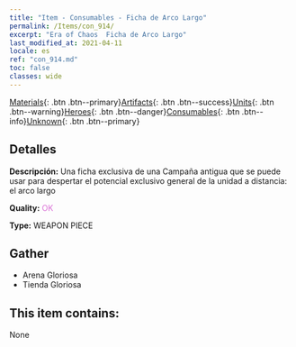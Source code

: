 ```yaml
---
title: "Item - Consumables - Ficha de Arco Largo"
permalink: /Items/con_914/
excerpt: "Era of Chaos  Ficha de Arco Largo"
last_modified_at: 2021-04-11
locale: es
ref: "con_914.md"
toc: false
classes: wide
---
```

 [Materials](/es/Items/){: .btn .btn--primary}[Artifacts](/es/Items/Artifacts/){: .btn .btn--success}[Units](/es/Items/Units/){: .btn .btn--warning}[Heroes](/es/Items/Heroes/){: .btn .btn--danger}[Consumables](/es/Items/Consumables/){: .btn .btn--info}[Unknown](/es/Items/Unknown/){: .btn .btn--primary}

## Detalles
 **Descripción:** Una ficha exclusiva de una Campaña antigua que se puede usar para despertar el potencial exclusivo general de la unidad a distancia: el arco largo

 **Quality:** <span style="color: #DA70D6">OK</span>

 **Type:** WEAPON PIECE

## Gather

*    Arena Gloriosa 
*    Tienda Gloriosa 

## This item contains:

  None

